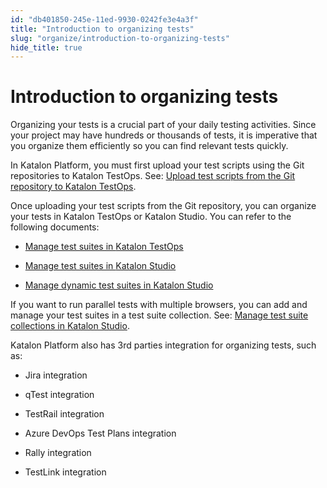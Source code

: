 ```yaml
---
id: "db401850-245e-11ed-9930-0242fe3e4a3f"
title: "Introduction to organizing tests"
slug: "organize/introduction-to-organizing-tests"
hide_title: true
---
```


# <a id="concept-5409" class="anchor_top_offset"/><a id="ariaid-title1" class="anchor_top_offset"/>Introduction to   organizing tests

<p xmlns="http://www.w3.org/1999/xhtml" className="p">Organizing your tests is  a crucial part of your daily testing activities. Since your project may have hundreds or thousands of tests, it is imperative that you organize them efficiently so you can find relevant tests quickly. </p> 
<p xmlns="http://www.w3.org/1999/xhtml" className="p">In  <span className="ph">Katalon Platform</span>, you must first upload your test scripts using the Git repositories to <span className="ph">Katalon TestOps</span>. See: <a className="xref" href="/organize/upload-test-scripts-from-the-git-repository-to-katalon-testops">Upload test scripts from the Git repository to <span className="ph">Katalon TestOps</span></a>. </p> 
<div xmlns="http://www.w3.org/1999/xhtml" className="p"> Once uploading your test scripts from the Git repository, you can organize your tests in <span className="ph">Katalon TestOps</span> or <span className="ph">Katalon Studio</span>. You can refer to the following documents:<ul className="ul"><li className="li"><p className="p"><a className="xref" href="/organize/manage-tests/test-suite/manage-test-suites-in-katalon-testops">Manage test suites in <span className="ph">Katalon TestOps</span></a></p></li><li className="li"><p className="p"><a className="xref" href="/organize/manage-tests/test-suite/manage-test-suites-in-katalon-studio">Manage test suites in <span className="ph">Katalon Studio</span></a></p></li><li className="li"><p className="p"><a className="xref" href="/organize/manage-tests/dynamic-test-suite/manage-dynamic-test-suites-in-katalon-studio">Manage dynamic test suites in <span className="ph">Katalon Studio</span></a></p></li></ul></div>
<p xmlns="http://www.w3.org/1999/xhtml" className="p">If you want to run parallel tests with multiple browsers, you can add and manage your test suites in a test suite collection. See: <a className="xref" href="/organize/manage-tests/manage-test-suite-collections-in-katalon-studio">Manage test suite collections in <span className="ph">Katalon Studio</span></a>.</p> 
<div xmlns="http://www.w3.org/1999/xhtml" className="p"><span className="ph">Katalon Platform</span> also has 3rd parties integration for  organizing tests, such as:<ul className="ul"><li className="li"><p className="p">Jira integration</p></li><li className="li"><p className="p">qTest integration</p></li><li className="li"><p className="p">TestRail integration</p></li><li className="li"><p className="p">Azure DevOps Test Plans integration</p></li><li className="li"><p className="p">Rally integration</p></li><li className="li"><p className="p">TestLink integration</p></li></ul></div>
